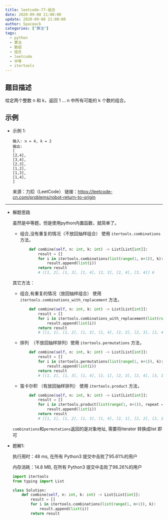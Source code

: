 ```yaml
---
title: leetcode-77-组合
date: 2020-09-08 21:00:00
update: 2020-09-08 21:00:00
author: Spaceack
categories: ["算法"]
tags: 
  - python
  - 算法
  - 数组
  - 组合
  - leetcode
  - 中等
  - itertools
---
```


## 题目描述

给定两个整数 n 和 k，返回 1 ... n 中所有可能的 k 个数的组合。

## 示例
- 示例 1:
    ```
    输入: n = 4, k = 2
    输出:
    [
    [2,4],
    [3,4],
    [2,3],
    [1,2],
    [1,3],
    [1,4],
    ]
    ```
    来源：力扣（LeetCode）
    链接：https://leetcode-cn.com/problems/robot-return-to-origin
    

---
- 解题思路
    
    虽然是中等题，但是使用python内置函数，就简单了。
    
    - 组合,没有重复的情况（不放回抽样组合） 使用 `itertools.combinations` 方法， 

        ```python
            def combine(self, n: int, k: int) -> List[List[int]]:
                result = []
                for i in itertools.combinations(list(range(1, n+1)), k):
                    result.append(list(i))
                return result
                # [[1, 2], [1, 3], [1, 4], [2, 3], [2, 4], [3, 4]] 6
        ```

    其它方法：

    - 组合,有重复的情况（放回抽样组合） 使用 `itertools.combinations_with_replacement` 方法，

        ```python
            def combine(self, n: int, k: int) -> List[List[int]]:
                result = []
                for i in itertools.combinations_with_replacement(list(range(1, n+1)), k):
                    result.append(list(i))
                return result
                # [[1, 1], [1, 2], [1, 3], [1, 4], [2, 2], [2, 3], [2, 4], [3, 3], [3, 4], [4, 4]] 10
        ```

    

    - 排列　（不放回抽样排列）使用 `itertools.permutations` 方法，

        ```python
            def combine(self, n: int, k: int) -> List[List[int]]:
                result = []
                for i in itertools.permutations(list(range(1, n+1)), k):
                    result.append(list(i))
                return result
                # [[1, 2], [1, 3], [1, 4], [2, 1], [2, 3], [2, 4], [3, 1], [3, 2], [3, 4], [4, 1], [4, 2], [4, 3]] 12
        ```
    
    - 笛卡尔积 （有放回抽样排列） 使用 `itertools.product` 方法，
        ```python
            def combine(self, n: int, k: int) -> List[List[int]]:
                result = []
                for i in itertools.product(list(range(1, n+1)), repeat = k):
                    result.append(list(i))
                return result
                # [[1, 1], [1, 2], [1, 3], [1, 4], [2, 1], [2, 2], [2, 3], [2, 4], [3, 1], [3, 2], [3, 3], [3, 4], [4, 1], [4, 2], [4, 3], [4, 4]] 16

        ```

    `combinations`和`permutations`返回的是对象地址, 需要将iterator 转换成list 即可

- 题解1:

    执行用时：48 ms, 在所有 Python3 提交中击败了95.61%的用户
    
    内存消耗：14.8 MB, 在所有 Python3 提交中击败了98.26%的用户

    ```python
    import itertools
    from typing import List

    class Solution:
        def combine(self, n: int, k: int) -> List[List[int]]:
            result = []
            for i in itertools.combinations(list(range(1, n+1)), k):
                result.append(list(i))
            return result
    ```
